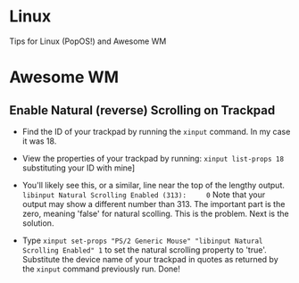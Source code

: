 # Linux
Tips for Linux (PopOS!) and Awesome WM

# Awesome WM
## Enable Natural (reverse) Scrolling on Trackpad

- Find the ID of your trackpad by running the ``xinput`` command. In my case it was 18.
- View the properties of your trackpad by running:
``xinput list-props 18`` substituting your ID with mine]

- You'll likely see this, or a similar, line near the top of the lengthy output. ```libinput Natural Scrolling Enabled (313):     0``` Note that your output may show a different number than 313. The important part is the zero, meaning 'false' for natural scolling. This is the problem. Next is the solution.

- Type ``xinput set-props "PS/2 Generic Mouse" "libinput Natural Scrolling Enabled" 1`` to set the natural scrolling property to 'true'. Substitute the device name of your trackpad in quotes as returned by the `xinput` command previously run. Done!


